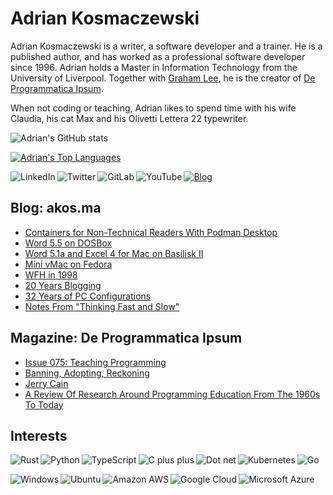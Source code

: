 # Adrian Kosmaczewski

Adrian Kosmaczewski is a writer, a software developer and a trainer. He is a published author, and has worked as a professional software developer since 1996. Adrian holds a Master in Information Technology from the University of Liverpool. Together with [Graham Lee](https://github.com/iamleeg/), he is the creator of [De Programmatica Ipsum](https://deprogrammaticaipsum.com).

When not coding or teaching, Adrian likes to spend time with his wife Claudia, his cat Max and his Olivetti Lettera 22 typewriter.

![Adrian's GitHub stats](https://github-readme-stats.vercel.app/api?username=akosma&hide=stars&show_icons=true&include_all_commits=true)

[![Adrian's Top Languages](https://github-readme-stats.vercel.app/api/top-langs/?username=akosma&layout=compact&langs_count=10&hide_progress=true)](https://github.com/anuraghazra/github-readme-stats)

[<img align="left" alt="LinkedIn" src="https://img.shields.io/badge/linkedin-%230077B5.svg?&style=for-the-badge&logo=linkedin&logoColor=white">](https://linkedin.com/in/akosma) [<img align="left" alt="Twitter" src="https://img.shields.io/mastodon/follow/109270323923963213?domain=https%3A%2F%2Fmastodon.online&logo=mastodon&style=for-the-badge">](https://mastodon.online/@akosma) [<img align="left" alt="GitLab" src="https://img.shields.io/badge/gitlab-%23330f63.svg?&style=for-the-badge&logo=gitlab&logoColor=white">](https://gitlab.com/akosma) [<img alt="YouTube" align="left" src="https://img.shields.io/badge/youtube-%23FF0000.svg?&style=for-the-badge&logo=youtube&logoColor=white">](https://www.youtube.com/@akosma) [<img alt="Blog" src="https://img.shields.io/badge/rss-%23FFA500.svg?&style=for-the-badge&logo=rss&logoColor=white">](https://akos.ma/index.xml)

## Blog: akos.ma

<!-- AKOSMA:START -->
- [Containers for Non-Technical Readers With Podman Desktop](https://akos.ma/blog/containers-for-non-technical-readers-with-podman-desktop/)
- [Word 5.5 on DOSBox](https://akos.ma/blog/word-5.5-on-dosbox/)
- [Word 5.1a and Excel 4 for Mac on Basilisk II](https://akos.ma/blog/word-5.1a-and-excel-4-for-mac-on-basilisk-ii/)
- [Mini vMac on Fedora](https://akos.ma/blog/mini-vmac-on-fedora/)
- [WFH in 1998](https://akos.ma/blog/wfh-in-1998/)
- [20 Years Blogging](https://akos.ma/blog/20-years-blogging/)
- [32 Years of PC Configurations](https://akos.ma/blog/32-years-of-pc-configurations/)
- [Notes From &quot;Thinking Fast and Slow&quot;](https://akos.ma/blog/notes-from-thinking-fast-and-slow/)
<!-- AKOSMA:END -->

## Magazine: De Programmatica Ipsum

<!-- DEPROGIPSUM:START -->
- [Issue 075: Teaching Programming](https://deprogrammaticaipsum.com/issue-75-teaching-programming/)
- [Banning, Adopting, Reckoning](https://deprogrammaticaipsum.com/banning-adopting-reckoning/)
- [Jerry Cain](https://deprogrammaticaipsum.com/jerry-cain/)
- [A Review Of Research Around Programming Education From The 1960s To Today](https://deprogrammaticaipsum.com/a-review-of-research-around-programming-education-from-the-1960s-to-today/)
<!-- DEPROGIPSUM:END -->

## Interests

<img align="left" alt="Rust" src="https://img.shields.io/badge/rust-DEA584?logo=rust&logoColor=white&style=for-the-badge"> <img align="left" alt="Python" src="https://img.shields.io/badge/python-%233776AB.svg?&style=for-the-badge&logo=python&logoColor=white"> <img align="left" alt="TypeScript" src="https://img.shields.io/badge/typescript%20-%23007ACC.svg?&style=for-the-badge&logo=typescript&logoColor=white"> <img align="left" alt="C plus plus" src="https://img.shields.io/badge/c++%20-%2300599C.svg?&style=for-the-badge&logo=c%2B%2B&logoColor=white"> <img alt="Go" src="https://img.shields.io/badge/go-%2300ADD8.svg?&style=for-the-badge&logo=go&logoColor=white"> <img alt="Dot net" align="left" src="https://img.shields.io/badge/dotnet-net%23239120.svg?color=5C2D91&style=for-the-badge&logo=.net&logoColor=white"> <img align="left" alt="Kubernetes" src="https://img.shields.io/badge/kubernetes-326de6?logo=kubernetes&logoColor=white&style=for-the-badge">

<img align="left" alt="Windows" src="https://img.shields.io/badge/windows-0078D6?logo=windows&logoColor=white&style=for-the-badge"> <img align="left" alt="Ubuntu" src="https://img.shields.io/badge/ubuntu-E95420?logo=ubuntu&logoColor=white&style=for-the-badge"> <img align="left" alt="Amazon AWS" src="https://img.shields.io/badge/Amazon%20AWS-%23232F3E?logo=amazon-aws&logoColor=white&style=for-the-badge"> <img align="left" alt="Google Cloud" src="https://img.shields.io/badge/Google%20Cloud-%234285F4?logo=google-cloud&logoColor=white&style=for-the-badge "> <img alt="Microsoft Azure" src="https://img.shields.io/badge/Microsoft%20Azure-0089D6?logo=microsoft-azure&logoColor=white&style=for-the-badge">

